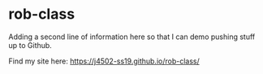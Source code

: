 # rob-class

Adding a second line of information here so that I can demo pushing stuff up to Github.

Find my site here: https://j4502-ss19.github.io/rob-class/
